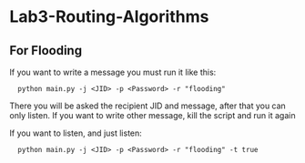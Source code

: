 # Lab3-Routing-Algorithms

## For Flooding

If you want to write a message you must run it like this:
```
  python main.py -j <JID> -p <Password> -r "flooding"
```
There you will be asked the recipient JID and message, after that you can only listen. 
If you want to write other message, kill the script and run it again
  
If you want to listen, and just listen:
```
  python main.py -j <JID> -p <Password> -r "flooding" -t true
```

